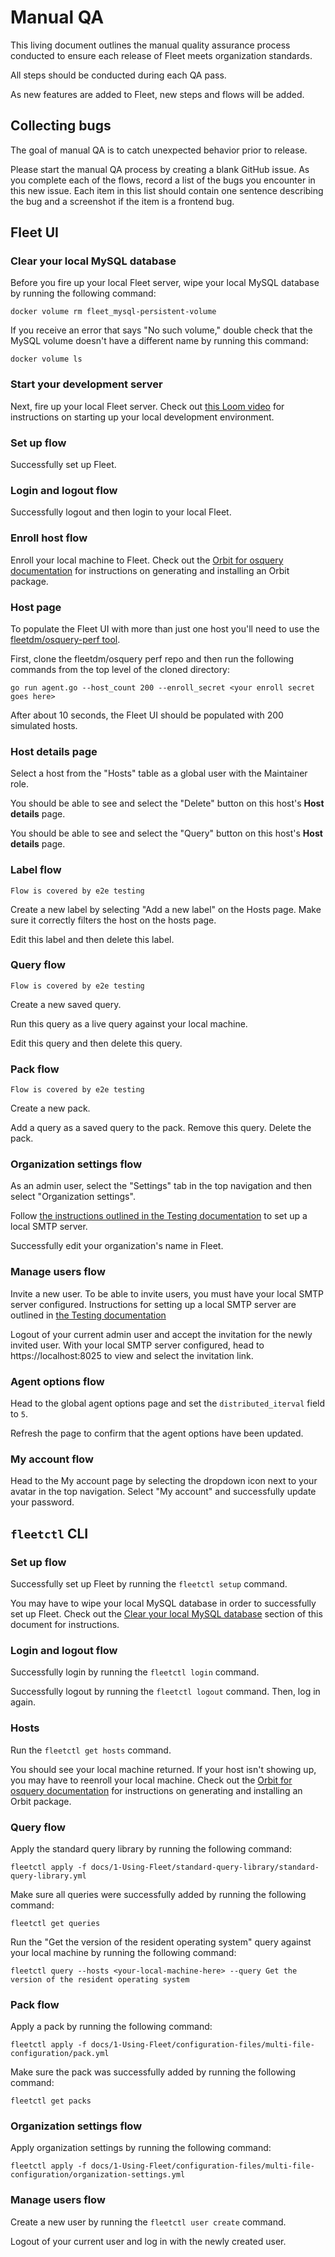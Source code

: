 # Manual QA

This living document outlines the manual quality assurance process conducted to ensure each release of Fleet meets organization standards.

All steps should be conducted during each QA pass.

As new features are added to Fleet, new steps and flows will be added.

## Collecting bugs

The goal of manual QA is to catch unexpected behavior prior to release.

Please start the manual QA process by creating a blank GitHub issue. As you complete each of the flows, record a list of the bugs you encounter in this new issue. Each item in this list should contain one sentence describing the bug and a screenshot if the item is a frontend bug.

## Fleet UI

### Clear your local MySQL database

Before you fire up your local Fleet server, wipe your local MySQL database by running the following command:

```
docker volume rm fleet_mysql-persistent-volume
```

If you receive an error that says "No such volume," double check that the MySQL volume doesn't have a different name by running this command:

```
docker volume ls
```

### Start your development server

Next, fire up your local Fleet server. Check out [this Loom video](https://www.loom.com/share/e7439f058eb44c45af872abe8f8de4a1) for instructions on starting up your local development environment.

### Set up flow

Successfully set up Fleet.

### Login and logout flow

Successfully logout and then login to your local Fleet.

### Enroll host flow

Enroll your local machine to Fleet. Check out the [Orbit for osquery documentation](https://github.com/fleetdm/orbit#orbit-osquery) for instructions on generating and installing an Orbit package.

### Host page

To populate the Fleet UI with more than just one host you'll need to use the [fleetdm/osquery-perf tool](https://github.com/fleetdm/osquery-perf/tree/629a7efb6097f9108f706ccd45828793ff73cf9c).

First, clone the fleetdm/osquery perf repo and then run the following commands from the top level of the cloned directory:

```
go run agent.go --host_count 200 --enroll_secret <your enroll secret goes here>
```

After about 10 seconds, the Fleet UI should be populated with 200 simulated hosts.

### Host details page

Select a host from the "Hosts" table as a global user with the Maintainer role.

You should be able to see and select the "Delete" button on this host's **Host details** page.

You should be able to see and select the "Query" button on this host's **Host details** page.

### Label flow

`Flow is covered by e2e testing`

Create a new label by selecting "Add a new label" on the Hosts page. Make sure it correctly filters the host on the hosts page.

Edit this label and then delete this label.

### Query flow

`Flow is covered by e2e testing`

Create a new saved query.

Run this query as a live query against your local machine.

Edit this query and then delete this query.

### Pack flow

`Flow is covered by e2e testing`

Create a new pack.

Add a query as a saved query to the pack. Remove this query. Delete the pack.

### Organization settings flow

As an admin user, select the "Settings" tab in the top navigation and then select "Organization settings".

Follow [the instructions outlined in the Testing documentation](../docs/3-Contributing/2-Testing.md#email) to set up a local SMTP server.

Successfully edit your organization's name in Fleet.

### Manage users flow

Invite a new user. To be able to invite users, you must have your local SMTP server configured. Instructions for setting up a local SMTP server are outlined in [the Testing documentation](../docs/3-Contributing/2-Testing.md#email)

Logout of your current admin user and accept the invitation for the newly invited user. With your local SMTP server configured, head to https://localhost:8025 to view and select the invitation link.

### Agent options flow

Head to the global agent options page and set the `distributed_iterval` field to `5`.

Refresh the page to confirm that the agent options have been updated.

### My account flow

Head to the My account page by selecting the dropdown icon next to your avatar in the top navigation. Select "My account" and successfully update your password.

## `fleetctl` CLI

### Set up flow

Successfully set up Fleet by running the `fleetctl setup` command.

You may have to wipe your local MySQL database in order to successfully set up Fleet. Check out the [Clear your local MySQL database](#clear-your-local-mysql-database) section of this document for instructions.

### Login and logout flow

Successfully login by running the `fleetctl login` command.

Successfully logout by running the `fleetctl logout` command. Then, log in again.

### Hosts

Run the `fleetctl get hosts` command.

You should see your local machine returned. If your host isn't showing up, you may have to reenroll your local machine. Check out the [Orbit for osquery documentation](https://github.com/fleetdm/fleet/blob/main/orbit/README.md) for instructions on generating and installing an Orbit package.

### Query flow

Apply the standard query library by running the following command:

`fleetctl apply -f docs/1-Using-Fleet/standard-query-library/standard-query-library.yml`

Make sure all queries were successfully added by running the following command:

`fleetctl get queries`

Run the "Get the version of the resident operating system" query against your local machine by running the following command:

`fleetctl query --hosts <your-local-machine-here> --query Get the version of the resident operating system`

### Pack flow

Apply a pack by running the following command:

`fleetctl apply -f docs/1-Using-Fleet/configuration-files/multi-file-configuration/pack.yml`

Make sure the pack was successfully added by running the following command:

`fleetctl get packs`

### Organization settings flow

Apply organization settings by running the following command:

`fleetctl apply -f docs/1-Using-Fleet/configuration-files/multi-file-configuration/organization-settings.yml`

### Manage users flow

Create a new user by running the `fleetctl user create` command.

Logout of your current user and log in with the newly created user.

